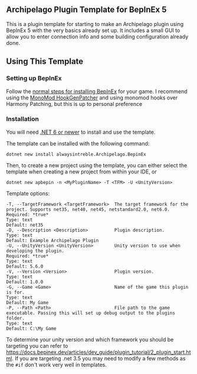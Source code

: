 ﻿## Archipelago Plugin Template for BepInEx 5

This is a plugin template for starting to make an Archipelago plugin using BepInEx 5 with the very basics already set up.
It includes a small GUI to allow you to enter connection info and some building configuration already done.

## Using This Template

### Setting up BepInEx

Follow the [normal steps for installing BepInEx](https://docs.bepinex.dev/v5.4.16/articles/user_guide/installation/index.html)
for your game. I recommend using the
[MonoMod HookGenPatcher](https://github.com/harbingerofme/Bepinex.Monomod.HookGenPatcher/releases) and using monomod
hooks over Harmony Patching, but this is up to personal preference

### Installation

You will need [.NET 6 or newer](https://dotnet.microsoft.com/download) to install and use the template.

The template can be installed with the following command:
```
dotnet new install alwaysintreble.Archipelago.BepinEx
```

Then, to create a new project using the template, you can either select the template when creating a new project 
from within your IDE, or
```
dotnet new apbepin -n <MyPluginName> -T <TFM> -U <UnityVersion>
```

Template options:
```
-T, --TargetFramework <TargetFramework>  The target framework for the project. Supports net35, net40, net45, netstandard2.0, net6.0.
Required: *true*
Type: text
Default: net35
-D, --Description <Description>          Plugin description.
Type: text
Default: Example Archipelago Plugin
-U, --UnityVersion <UnityVersion>        Unity version to use when developing the plugin.
Required: *true*
Type: text
Default: 5.6.0
-V, --Version <Version>                  Plugin version.
Type: text
Default: 1.0.0
-G, --Game <Game>                        Name of the game this plugin is for.
Type: text
Default: My Game
-P, --Path <Path>                        File path to the game executable. Passing this will set up debug output to the plugins folder.
Type: text
Default: C:\My Game
```

To determine your unity version and which framework you should be targeting you can refer to
https://docs.bepinex.dev/articles/dev_guide/plugin_tutorial/2_plugin_start.html.
If you are targeting .net 3.5 you may need to modify a few methods as the `#if` don't work very well in templates.
